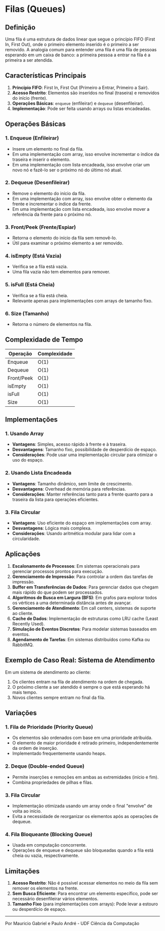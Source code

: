 # Filas (Queues)

## Definição

Uma fila é uma estrutura de dados linear que segue o princípio FIFO (First In, First Out), onde o primeiro elemento inserido é o primeiro a ser removido. A analogia comum para entender uma fila é uma fila de pessoas esperando em um caixa de banco: a primeira pessoa a entrar na fila é a primeira a ser atendida.

## Características Principais

1. **Princípio FIFO**: First In, First Out (Primeiro a Entrar, Primeiro a Sair).
2. **Acesso Restrito**: Elementos são inseridos no final (traseira) e removidos do início (frente).
3. **Operações Básicas**: `enqueue` (enfileirar) e `dequeue` (desenfileirar).
4. **Implementação**: Pode ser feita usando arrays ou listas encadeadas.

## Operações Básicas

### 1. Enqueue (Enfileirar)
- Insere um elemento no final da fila.
- Em uma implementação com array, isso envolve incrementar o índice da traseira e inserir o elemento.
- Em uma implementação com lista encadeada, isso envolve criar um novo nó e fazê-lo ser o próximo nó do último nó atual.

### 2. Dequeue (Desenfileirar)
- Remove o elemento do início da fila.
- Em uma implementação com array, isso envolve obter o elemento da frente e incrementar o índice da frente.
- Em uma implementação com lista encadeada, isso envolve mover a referência da frente para o próximo nó.

### 3. Front/Peek (Frente/Espiar)
- Retorna o elemento do início da fila sem removê-lo.
- Útil para examinar o próximo elemento a ser removido.

### 4. isEmpty (Está Vazia)
- Verifica se a fila está vazia.
- Uma fila vazia não tem elementos para remover.

### 5. isFull (Está Cheia)
- Verifica se a fila está cheia.
- Relevante apenas para implementações com arrays de tamanho fixo.

### 6. Size (Tamanho)
- Retorna o número de elementos na fila.

## Complexidade de Tempo

| Operação | Complexidade |
|----------|--------------|
| Enqueue  | O(1)         |
| Dequeue  | O(1)         |
| Front/Peek | O(1)       |
| isEmpty  | O(1)         |
| isFull   | O(1)         |
| Size     | O(1)         |

## Implementações

### 1. Usando Array
- **Vantagens**: Simples, acesso rápido à frente e à traseira.
- **Desvantagens**: Tamanho fixo, possibilidade de desperdício de espaço.
- **Considerações**: Pode usar uma implementação circular para otimizar o uso do espaço.

### 2. Usando Lista Encadeada
- **Vantagens**: Tamanho dinâmico, sem limite de crescimento.
- **Desvantagens**: Overhead de memória para referências.
- **Considerações**: Manter referências tanto para a frente quanto para a traseira da lista para operações eficientes.

### 3. Fila Circular
- **Vantagens**: Uso eficiente do espaço em implementações com array.
- **Desvantagens**: Lógica mais complexa.
- **Considerações**: Usando aritmética modular para lidar com a circularidade.

## Aplicações

1. **Escalonamento de Processos**: Em sistemas operacionais para gerenciar processos prontos para execução.
2. **Gerenciamento de Impressão**: Para controlar a ordem das tarefas de impressão.
3. **Buffer em Transferências de Dados**: Para gerenciar dados que chegam mais rápido do que podem ser processados.
4. **Algoritmos de Busca em Largura (BFS)**: Em grafos para explorar todos os vértices a uma determinada distância antes de avançar.
5. **Gerenciamento de Atendimento**: Em call centers, sistemas de suporte ao cliente.
6. **Cache de Dados**: Implementação de estruturas como LRU cache (Least Recently Used).
7. **Simulação de Eventos Discretos**: Para modelar sistemas baseados em eventos.
8. **Agendamento de Tarefas**: Em sistemas distribuídos como Kafka ou RabbitMQ.

## Exemplo de Caso Real: Sistema de Atendimento

Em um sistema de atendimento ao cliente:

1. Os clientes entram na fila de atendimento na ordem de chegada.
2. O próximo cliente a ser atendido é sempre o que está esperando há mais tempo.
3. Novos clientes sempre entram no final da fila.

## Variações

### 1. Fila de Prioridade (Priority Queue)
- Os elementos são ordenados com base em uma prioridade atribuída.
- O elemento de maior prioridade é retirado primeiro, independentemente da ordem de inserção.
- Implementado frequentemente usando heaps.

### 2. Deque (Double-ended Queue)
- Permite inserções e remoções em ambas as extremidades (início e fim).
- Combina propriedades de pilhas e filas.

### 3. Fila Circular
- Implementação otimizada usando um array onde o final "envolve" de volta ao início.
- Evita a necessidade de reorganizar os elementos após as operações de dequeue.

### 4. Fila Bloqueante (Blocking Queue)
- Usada em computação concorrente.
- Operações de enqueue e dequeue são bloqueadas quando a fila está cheia ou vazia, respectivamente.

## Limitações

1. **Acesso Restrito**: Não é possível acessar elementos no meio da fila sem remover os elementos na frente.
2. **Sem Busca Eficiente**: Para encontrar um elemento específico, pode ser necessário desenfileirar vários elementos.
3. **Tamanho Fixo** (para implementações com arrays): Pode levar a estouro ou desperdício de espaço.

---

Por Mauricio Gabriel e Paulo André - UDF Ciência da Computação
